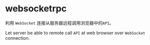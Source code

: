 # websocketrpc

利用 `WebSocket` 连接从服务器远程调用浏览器中的`API`。

Let server be able to remote call `API` at web browser over `WebSocket` connection.